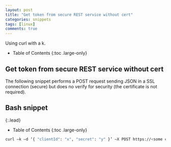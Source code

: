 ```yaml
---
layout: post
title: "Get token from secure REST service without cert"
categories: snippets
tags: [linux]
comments: true
---
```

Using curl with a k.

- Table of Contents
{:toc .large-only}

## Get token from secure REST service without cert

The following snippet performs a POST request sending JSON in a SSL connection
(secure) but does no verify for security (the certificate is not required).  

## Bash snippet
{:.lead}

- Table of Contents
{:toc .large-only}

```bash
curl –k –d ‘{ "clientId": "x", "secret": "y" }’ –X POST https://<some cool domain> -H ”Content-Type: application/json”
```
